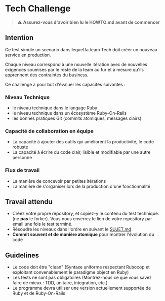 # Tech Challenge

> ⚠️ **Assurez-vous d'avoir bien lu le HOWTO.md avant de commencer**

## Intention

Ce test simule un scenario dans lequel la team Tech doit créer un nouveau
service en production.

Chaque niveau correspond à une nouvelle itération avec de nouvelles exigences
soumises par le reste de la team au fur et à mesure qu'ils apprennent des
contraintes du business.

Ce challenge a pour but d'évaluer les capacités suivantes :

### Niveau Technique

- le niveau technique dans le langage Ruby
- le niveau technique dans un écosystème Ruby-On-Rails
- les bonnes pratiques Git (commits atomiques, messages clairs)

### Capacité de collaboration en équipe

- La capacité à ajouter des outils qui améliorent la productivité, le code
  robuste
- La capacité à écrire du code clair, lisible et modifiable par une autre
  personne

### Flux de travail

- La manière de concevoir par petites itérations
- La manière de s'organiser lors de la production d'une fonctionnalité

## Travail attendu

- Créez votre propre repository, et copiez-y le contenu du test technique.
  (ne **pas** le forker). Vous nous enverrez le lien de votre repository
  par email une fois le test terminé.
- Résoudre les niveaux dans l'ordre en suivant le [SUJET.md](./SUJET.md)
- **Commit souvent et de manière atomique** pour montrer l'évolution du code

## Guidelines

- Le code doit être "clean" (Syntaxe uniforme respectant Rubocop et exploitant convenablement le
  paradigme object en Ruby)
- Les tests ne sont pas obligatoires (Montrez-nous ce que vous savez faire de
  mieux : TDD, unitaire, integration, etc.)
- Le programme devra utiliser une version actuellement supportée de Ruby et de Ruby-On-Rails
